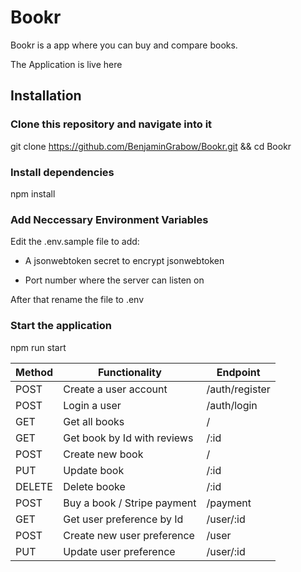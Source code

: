 # Bookr

Bookr is a app where you can buy and compare books.

The Application is live here 

## Installation

### Clone this repository and navigate into it

git clone https://github.com/BenjaminGrabow/Bookr.git && cd Bookr

### Install dependencies

npm install

### Add Neccessary Environment Variables
Edit the .env.sample file to add:

- A jsonwebtoken secret to encrypt jsonwebtoken

- Port number where the server can listen on

After that rename the file to .env

### Start the application
npm run start

|     Method | Functionality              | Endpoint      |
| ---------- | -------------              | ----------    |
| POST       |Create a user account       | /auth/register|
| POST       |Login a user                | /auth/login   |
| GET        | Get all books              | /             |
| GET        | Get book by Id with reviews| /:id          |
| POST       |Create new book             | /             |
| PUT        | Update book                | /:id          |
| DELETE     |Delete booke                | /:id          |
| POST       |Buy a book / Stripe payment | /payment      |
| GET        |Get user preference by Id   | /user/:id     |
| POST       |Create new user preference  | /user         |
| PUT        |Update user preference      | /user/:id     |